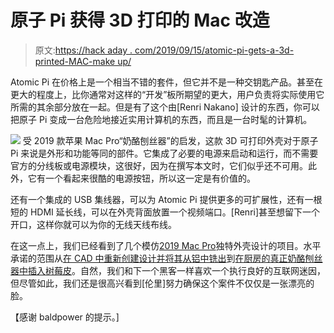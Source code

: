 # 原子 Pi 获得 3D 打印的 Mac 改造

> 原文:[https://hack aday . com/2019/09/15/atomic-pi-gets-a-3d-printed-MAC-make up/](https://hackaday.com/2019/09/15/atomic-pi-gets-a-3d-printed-mac-makeover/)

Atomic Pi 在价格上是一个相当不错的套件，但它并不是一种交钥匙产品。甚至在更大的程度上，比你通常对这样的“开发”板所期望的更大，用户负责将实际使用它所需的其余部分放在一起。但是有了这个由[Renri Nakano] 设计的东西，你可以把原子 Pi 变成一台危险地接近实用计算机的东西，而且是一台时髦的计算机。

[![](../Images/0505014cba297897c1207728858df0a3.png)](https://hackaday.com/wp-content/uploads/2019/09/atomicmac_detail.jpg) 受 2019 款苹果 Mac Pro“奶酪刨丝器”的启发，这款 3D 可打印外壳对于原子 Pi 来说是外形和功能等同的部件。它集成了必要的电源来启动和运行，而不需要官方的分线板或电源模块，这很好，因为在撰写本文时，它们似乎还不可用。此外，它有一个看起来很酷的电源按钮，所以这一定是有价值的。

还有一个集成的 USB 集线器，可以为 Atomic Pi 提供更多的可扩展性，还有一根短的 HDMI 延长线，可以在外壳背面放置一个视频端口。[Renri]甚至想留下一个开口，这样你就可以为你的无线天线布线。

在这一点上，我们已经看到了几个模仿[2019 Mac Pro](https://hackaday.com/2019/06/19/the-process-behind-manufacturing-that-mac-pro-grille/)独特外壳设计的项目。水平承诺的范围从[在 CAD 中重新创建设计并将其从铝中铣出](https://hackaday.com/2019/06/25/the-cheese-grater-in-fusion-360/)到[在厨房的真正奶酪刨丝器中插入树莓皮](https://hackaday.com/2019/06/21/grate-design-on-this-cutting-edge-raspberry-pi-case/)。自然，我们和下一个黑客一样喜欢一个执行良好的互联网迷因，但尽管如此，我们还是很高兴看到[伦里]努力确保这个案件不仅仅是一张漂亮的脸。

【感谢 baldpower 的提示。]